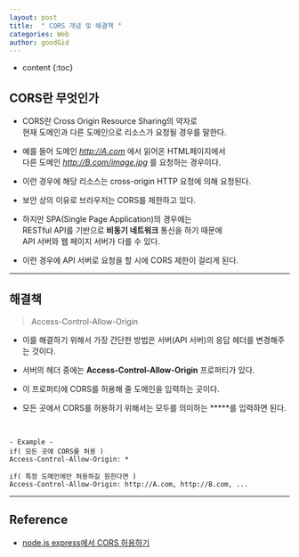 ```yaml
---
layout: post
title:  " CORS 개념 및 해결책 "
categories: Web
author: goodGid
---
```

* content
{:toc}



## CORS란 무엇인가

* CORS란 Cross Origin Resource Sharing의 약자로 <br> 현재 도메인과 다른 도메인으로 리소스가 요청될 경우를 말한다. 

* 예를 들어 도메인 *http://A.com* 에서 읽어온 HTML페이지에서 <br> 다른 도메인 *http://B.com/image.jpg* 를 요청하는 경우이다.

* 이런 경우에 해당 리소스는 cross-origin HTTP 요청에 의해 요청된다. 

* 보안 상의 이유로 브라우저는 CORS를 제한하고 있다.

* 하지만 SPA(Single Page Application)의 경우에는 <br> RESTful API를 기반으로 **비동기 네트워크** 통신을 하기 때문에 <br> API 서버와 웹 페이지 서버가 다를 수 있다. 

* 이런 경우에 API 서버로 요청을 할 시에 CORS 제한이 걸리게 된다.


---


## 해결책

> Access-Control-Allow-Origin

* 이를 해결하기 위해서 가장 간단한 방법은 서버(API 서버)의 응답 헤더를 변경해주는 것이다.

* 서버의 헤더 중에는 **Access-Control-Allow-Origin** 프로퍼티가 있다.
 
* 이 프로퍼티에 CORS를 허용해 줄 도메인을 입력하는 곳이다.
 
* 모든 곳에서 CORS를 허용하기 위해서는 모두를 의미하는 **\***를 입력하면 된다.

<br>

```
- Example -
if( 모든 곳에 CORS를 허용 )
Access-Control-Allow-Origin: *

if( 특정 도메인에만 허용하길 원한다면 )
Access-Control-Allow-Origin: http://A.com, http://B.com, ...
```


---

## Reference

* [node.js express에서 CORS 허용하기](http://guswnsxodlf.github.io/enable-CORS-on-express)